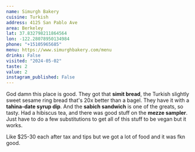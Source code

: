 ```yaml
---
name: Simurgh Bakery
cuisine: Turkish
address: 4125 San Pablo Ave
area: Berkeley
lat: 37.832798211864564
lon: -122.28078950134984
phone: "+15105965685"
menu: https://www.simurghbakery.com/menu
drinks: False
visited: "2024-05-02"
taste: 2
value: 2
instagram_published: False
---
```


God damn this place is good. They got that **simit bread**, the Turkish slightly sweet sesame ring bread that's 20x better than a bagel. They have it with a **tahina-date syrup dip**. And the **sabich sandwich** is one of the greats, so tasty. Had a hibiscus tea, and there was good stuff on the **mezze sampler**. Just have to do a few substitutions to get all of this stuff to be vegan but it works.

Like $25-30 each after tax and tips but we got a lot of food and it was fkn good.
